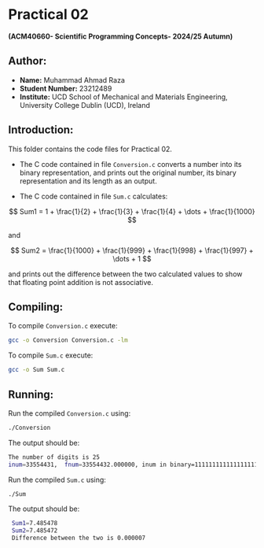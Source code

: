 # Practical 02  
  
**(ACM40660- Scientific Programming Concepts- 2024/25 Autumn)**  
  
## Author:  
* **Name:** Muhammad Ahmad Raza  
* **Student Number:** 23212489  
* **Institute:** UCD School of Mechanical and Materials Engineering, University College Dublin (UCD), Ireland  
  
## Introduction:  

This folder contains the code files for Practical 02.  

* The C code contained in file `Conversion.c` converts a number into its binary representation, and prints out the original number, its binary representation and its length as an output.  

* The C code contained in file `Sum.c` calculates:  

$$
Sum1 = 1 + \frac{1}{2} + \frac{1}{3} + \frac{1}{4} + \dots + \frac{1}{1000}
$$

and  

$$
Sum2 = \frac{1}{1000} + \frac{1}{999} + \frac{1}{998} + \frac{1}{997} + \dots + 1
$$

and prints out the difference between the two calculated values to show that floating point addition is not associative.  

## Compiling:  

To compile `Conversion.c` execute:  
```bash
gcc -o Conversion Conversion.c -lm
```

To compile `Sum.c` execute:  
```bash
gcc -o Sum Sum.c
```

## Running:  

Run the compiled `Conversion.c` using:  
```bash
./Conversion
```
The output should be:  

```bash
The number of digits is 25  
inum=33554431,  fnum=33554432.000000, inum in binary=1111111111111111111111111
```
Run the compiled `Sum.c` using:  
```bash
./Sum
```
The output should be:  

```bash
 Sum1=7.485478
 Sum2=7.485472
 Difference between the two is 0.000007
```
